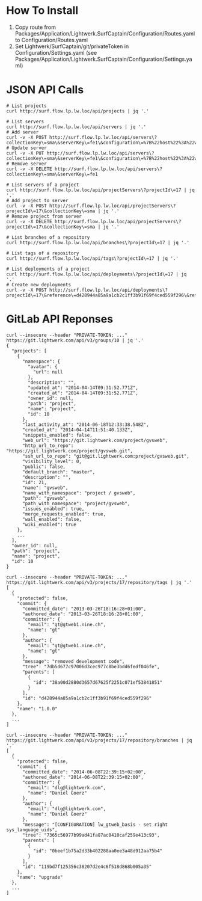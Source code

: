 # How To Install

1. Copy route from Packages/Application/Lightwerk.SurfCaptain/Configuration/Routes.yaml to Configuration/Routes.yaml
1. Set Lightwerk/SurfCaptain/git/privateToken in Configuration/Settings.yaml (see Packages/Application/Lightwerk.SurfCaptain/Configuration/Settings.yaml)

# JSON API Calls

    # List projects
    curl http://surf.flow.lp.lw.loc/api/projects | jq '.'

    # List servers
    curl http://surf.flow.lp.lw.loc/api/servers | jq '.'
    # Add server
    curl -v -X POST http://surf.flow.lp.lw.loc/api/servers\?collectionKey\=sma\&serverKey\=fe1\&configuration\=%7B%22host%22%3A%22www.sma.de%22%2C%22username%22%3A%22user1%22%2C%22password%22%3A%22abcde%22%7D
    # Update server
    curl -v -X PUT http://surf.flow.lp.lw.loc/api/servers\?collectionKey\=sma\&serverKey\=fe1\&configuration\=%7B%22host%22%3A%22www.sma.de%22%2C%22username%22%3A%22user1%22%2C%22password%22%3A%22abcde%22%7D
    # Remove server
    curl -v -X DELETE http://surf.flow.lp.lw.loc/api/servers\?collectionKey\=sma\&serverKey\=fe1
    
    # List servers of a project
    curl http://surf.flow.lp.lw.loc/api/projectServers\?projectId\=17 | jq '.'
    # Add project to server
    curl -v -X POST http://surf.flow.lp.lw.loc/api/projectServers\?projectId\=17\&collectionKey\=sma | jq '.'
    # Remove project from server
    curl -v -X DELETE http://surf.flow.lp.lw.loc/api/projectServers\?projectId\=17\&collectionKey\=sma | jq '.'

    # List branches of a repository
    curl http://surf.flow.lp.lw.loc/api/branches\?projectId\=17 | jq '.'

    # List tags of a repository
    curl http://surf.flow.lp.lw.loc/api/tags\?projectId\=17 | jq '.'

    # List deployments of a project
    curl http://surf.flow.lp.lw.loc/api/deployments\?projectId\=17 | jq '.'
    # Create new deployments
    curl -v -X POST http://surf.flow.lp.lw.loc/api/deployments\?projectId\=17\&reference\=d428944a85a9a1cb2c1ff3b91f69f4ced559f296\&referenceName\=1.2.3\&application\=deploy\&configuration\=%7B%22server%22%3A%22sma%22%2C%22directory%22%3A%22%5C%2Fvar%5C%2Fwww%5C%2Fsma%5C%2Flive%5C%2F%22%7D

# GitLab API Reponses

    curl --insecure --header "PRIVATE-TOKEN: ..." https://git.lightwerk.com/api/v3/groups/10 | jq '.'
    {
      "projects": [
        {
          "namespace": {
            "avatar": {
              "url": null
            },
            "description": "",
            "updated_at": "2014-04-14T09:31:52.771Z",
            "created_at": "2014-04-14T09:31:52.771Z",
            "owner_id": null,
            "path": "project",
            "name": "project",
            "id": 10
          },
          "last_activity_at": "2014-06-18T12:33:38.548Z",
          "created_at": "2014-04-14T11:51:40.133Z",
          "snippets_enabled": false,
          "web_url": "https://git.lightwerk.com/project/gvsweb",
          "http_url_to_repo": "https://git.lightwerk.com/project/gvsweb.git",
          "ssh_url_to_repo": "git@git.lightwerk.com:project/gvsweb.git",
          "visibility_level": 0,
          "public": false,
          "default_branch": "master",
          "description": "",
          "id": 21,
          "name": "gvsweb",
          "name_with_namespace": "project / gvsweb",
          "path": "gvsweb",
          "path_with_namespace": "project/gvsweb",
          "issues_enabled": true,
          "merge_requests_enabled": true,
          "wall_enabled": false,
          "wiki_enabled": true
        },
        ...
      ],
      "owner_id": null,
      "path": "project",
      "name": "project",
      "id": 10
    }

    curl --insecure --header "PRIVATE-TOKEN: ..." https://git.lightwerk.com/api/v3/projects/17/repository/tags | jq '.'
    [
      {
        "protected": false,
        "commit": {
          "committed_date": "2013-03-26T18:16:28+01:00",
          "authored_date": "2013-03-26T18:16:28+01:00",
          "committer": {
            "email": "gt@gtweb1.nine.ch",
            "name": "gt"
          },
          "author": {
            "email": "gt@gtweb1.nine.ch",
            "name": "gt"
          },
          "message": "removed development code",
          "tree": "7db5d677c97006d3cec977c8be3bdd6fedf046fe",
          "parents": [
            {
              "id": "38a00d2880d3657d67625f2251c071ef53841851"
            }
          ],
          "id": "d428944a85a9a1cb2c1ff3b91f69f4ced559f296"
        },
        "name": "1.0.0"
      },
      ...
    ]
    
    curl --insecure --header "PRIVATE-TOKEN: ..." https://git.lightwerk.com/api/v3/projects/17/repository/branches | jq '.'
    [
      {
        "protected": false,
        "commit": {
          "committed_date": "2014-06-08T22:39:15+02:00",
          "authored_date": "2014-06-08T22:39:15+02:00",
          "committer": {
            "email": "dlg@lightwerk.com",
            "name": "Daniel Goerz"
          },
          "author": {
            "email": "dlg@lightwerk.com",
            "name": "Daniel Goerz"
          },
          "message": "[CONFIGURATION] lw_gtweb_basis - set right sys_language_uids",
          "tree": "7365c56977b99ad41fa87ac0410caf259e413c93",
          "parents": [
            {
              "id": "0beef1b75a2d33b402288aa0ee3a48d912aa75b4"
            }
          ],
          "id": "119bd7f125356c38207d2e4c6f518d868b005a35"
        },
        "name": "upgrade"
      },
      ...
    ]